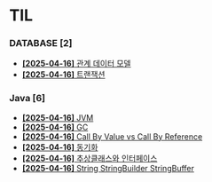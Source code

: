 # TIL
 
### DATABASE [2]
- [**[2025-04-16]**  관계 데이터 모델](https://github.com/A-lass/TIL/blob/main/DATABASE/관계_데이터_모델.md)
- [**[2025-04-16]**  트랜잭션](https://github.com/A-lass/TIL/blob/main/DATABASE/트랜잭션.md)
### Java [6]
- [**[2025-04-16]**  JVM](https://github.com/A-lass/TIL/blob/main/Java/JVM.md)
- [**[2025-04-16]**  GC](https://github.com/A-lass/TIL/blob/main/Java/GC.md)
- [**[2025-04-16]**  Call By Value vs Call By Reference](https://github.com/A-lass/TIL/blob/main/Java/Call_By_Value_vs_Call_By_Reference.md)
- [**[2025-04-16]**  동기화](https://github.com/A-lass/TIL/blob/main/Java/동기화.md)
- [**[2025-04-16]**  추상클래스와 인터페이스](https://github.com/A-lass/TIL/blob/main/Java/추상클래스와_인터페이스.md)
- [**[2025-04-16]**  String StringBuilder StringBuffer](https://github.com/A-lass/TIL/blob/main/Java/String_StringBuilder_StringBuffer.md)
